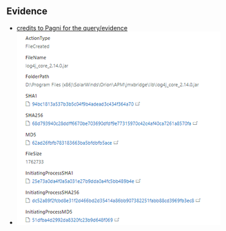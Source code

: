 ## Evidence
- [credits to Pagni for the query/evidence](https://github.com/Pagni/Azure-Sentinel)
- ![image](../components/SolarwindsOrion/ExampleOfVulnerableJarInSolarwindsOrion.png)
